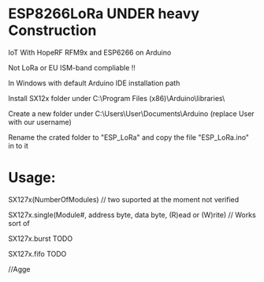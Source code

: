 # ESP8266LoRa UNDER heavy Construction
IoT With HopeRF RFM9x and ESP6266 on Arduino


Not LoRa or EU ISM-band compliable !!

In Windows with default Arduino IDE installation path

Install SX12x folder under C:\Program Files (x86)\Arduino\libraries\

Create a new folder under C:\Users\User\Documents\Arduino (replace User with our username)

Rename the crated folder to "ESP_LoRa" and copy the file "ESP_LoRa.ino" in to it

# Usage:

SX127x(NumberOfModules) // two suported at the moment not verified

SX127x.single(Module#, address byte, data byte, (R)ead or (W)rite) // Works sort of

SX127x.burst TODO

SX127x.fifo TODO

//Agge

